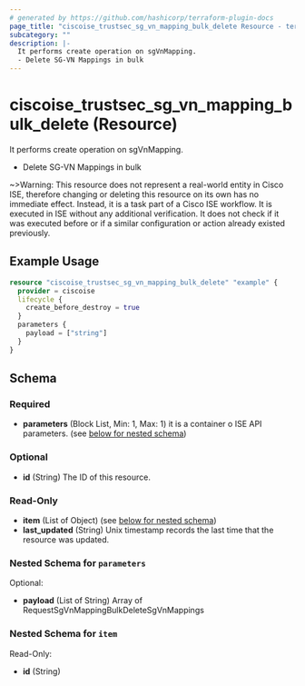 ```yaml
---
# generated by https://github.com/hashicorp/terraform-plugin-docs
page_title: "ciscoise_trustsec_sg_vn_mapping_bulk_delete Resource - terraform-provider-ciscoise"
subcategory: ""
description: |-
  It performs create operation on sgVnMapping.
  - Delete SG-VN Mappings in bulk
---
```


# ciscoise_trustsec_sg_vn_mapping_bulk_delete (Resource)

It performs create operation on sgVnMapping.
- Delete SG-VN Mappings in bulk

~>Warning: This resource does not represent a real-world entity in Cisco ISE, therefore changing or deleting this resource on its own has no immediate effect. Instead, it is a task part of a Cisco ISE workflow. It is executed in ISE without any additional verification. It does not check if it was executed before or if a similar configuration or action already existed previously.

## Example Usage

```terraform
resource "ciscoise_trustsec_sg_vn_mapping_bulk_delete" "example" {
  provider = ciscoise
  lifecycle {
    create_before_destroy = true
  }
  parameters {
    payload = ["string"]
  }
}
```

<!-- schema generated by tfplugindocs -->
## Schema

### Required

- **parameters** (Block List, Min: 1, Max: 1) it is a container o ISE API parameters. (see [below for nested schema](#nestedblock--parameters))

### Optional

- **id** (String) The ID of this resource.

### Read-Only

- **item** (List of Object) (see [below for nested schema](#nestedatt--item))
- **last_updated** (String) Unix timestamp records the last time that the resource was updated.

<a id="nestedblock--parameters"></a>
### Nested Schema for `parameters`

Optional:

- **payload** (List of String) Array of RequestSgVnMappingBulkDeleteSgVnMappings


<a id="nestedatt--item"></a>
### Nested Schema for `item`

Read-Only:

- **id** (String)


